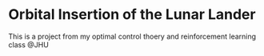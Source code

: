 # Orbital Insertion of the Lunar Lander

This is a project from my optimal control thoery and reinforcement learning class @JHU
